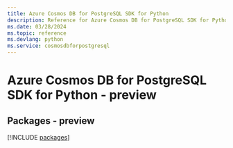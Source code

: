 ```yaml
---
title: Azure Cosmos DB for PostgreSQL SDK for Python
description: Reference for Azure Cosmos DB for PostgreSQL SDK for Python
ms.date: 03/28/2024
ms.topic: reference
ms.devlang: python
ms.service: cosmosdbforpostgresql
---
```

# Azure Cosmos DB for PostgreSQL SDK for Python - preview
## Packages - preview
[!INCLUDE [packages](cosmos-db-for-postgresql-index.md)]